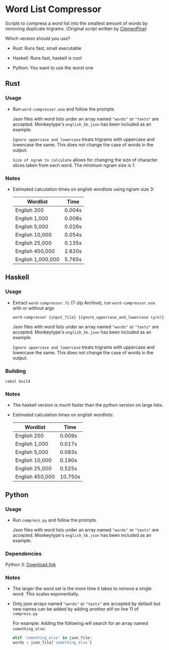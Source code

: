 # Word List Compressor

Scripts to compress a word list into the smallest amount of words by removing duplicate trigrams. (Original script written by [ClemenPine](https://github.com/ClemenPine/word-compressor))

Which version should you use?

- Rust: Runs fast, small executable

- Haskell: Runs fast, haskell is cool

- Python: You want to use the worst one

## Rust

### Usage

- Run `word-compressor.exe` and follow the prompts

    Json files with word lists under an array named `"words"` or `"texts"` are accepted. Monkeytype's `english_5k.json` has been included as an example.

    `Ignore uppercase and lowercase` treats trigrams with uppercase and lowercase the same. This does not change the case of words in the output.

    `Size of ngram to calculate` allows for changing the size of character slices taken from each word. The minimum ngram size is 1.

### Notes

- Estimated calculation times on english wordlists using ngram size 3:

    | Wordlist          | Time   |
    |-------------------|--------|
    | English 200       | 0.004s |
    | English 1,000     | 0.008s |
    | English 5,000     | 0.026s |
    | English 10,000    | 0.054s |
    | English 25,000    | 0.135s |
    | English 450,000   | 2.620s |
    | English 1,000,000 | 5.765s |

## Haskell

### Usage

- Extract `word-compressor.7z` (7-zip Archive), run `word-compressor.exe` with or without args

    ```
    word-compressor {input_file} {ignore_uppercase_and_lowercase (y/n)}
    ```

    Json files with word lists under an array named `"words"` or `"texts"` are accepted. Monkeytype's `english_5k.json` has been included as an example.

    `Ignore uppercase and lowercase` treats trigrams with uppercase and lowercase the same. This does not change the case of words in the output.

### Building

```
cabal build
```

### Notes

- The haskell version is *much* faster than the python version on large lists.

- Estimated calculation times on english wordlists:

    | Wordlist        | Time    |
    |-----------------|---------|
    | English 200     | 0.009s  |
    | English 1,000   | 0.017s  |
    | English 5,000   | 0.083s  |
    | English 10,000  | 0.190s  |
    | English 25,000  | 0.525s  |
    | English 450,000 | 10.750s |

## Python

### Usage

- Run `compress.py` and follow the prompts.

    Json files with word lists under an array named `"words"` or `"texts"` are accepted. Monkeytype's `english_5k.json` has been included as an example.

### Dependencies

Python 3: [Download link](https://www.python.org/downloads/)

### Notes

- The larger the word set is the more time it takes to remove a single word. This scales exponentially.

- Only json arrays named `"words"` or `"texts"` are accepted by default but new names can be added by adding another elif on line 11 of `compress.py`

    For example: Adding the following will search for an array named `something_else`:
    ```python
    elif 'something_else' in json_file:
    words = json_file['something_else']
    ```